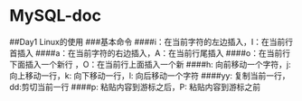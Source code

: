 # MySQL-doc
##Day1 Linux的使用
###基本命令
####i：在当前字符的左边插入，I：在当前行首插入
####a：在当前字符的右边插入，A：在当前行尾插入
####o：在当前行下面插入一个新行 ，O：在当前行上面插入一个新
####h: 向前移动一个字符，j: 向上移动一行，k: 向下移动一行，l: 向后移动一个字符
####yy: 复制当前一行，dd:剪切当前一行
####p: 粘贴内容到游标之后，P: 粘贴内容到游标之前
